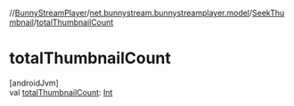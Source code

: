 //[BunnyStreamPlayer](../../../index.md)/[net.bunnystream.bunnystreamplayer.model](../index.md)/[SeekThumbnail](index.md)/[totalThumbnailCount](total-thumbnail-count.md)

# totalThumbnailCount

[androidJvm]\
val [totalThumbnailCount](total-thumbnail-count.md): [Int](https://kotlinlang.org/api/latest/jvm/stdlib/kotlin-stdlib/kotlin/-int/index.html)
